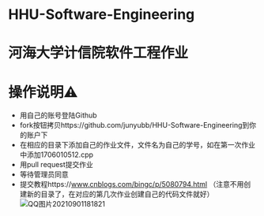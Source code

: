 # HHU-Software-Engineering
# 河海大学计信院软件工程作业

# 操作说明⚠️
 - 用自己的账号登陆Github
 - fork按钮拷贝https://github.com/junyubb/HHU-Software-Engineering到你的账户下
 - 在相应的目录下添加自己的作业文件，文件名为自己的学号，如在第一次作业中添加1706010512.cpp
 - 用pull request提交作业
 - 等待管理员同意
 - 提交教程https://www.cnblogs.com/bingc/p/5080794.html （注意不用创建新的目录了，在对应的第几次作业创建自己的代码文件就好）
![QQ图片20210901181821](https://user-images.githubusercontent.com/62237190/131780027-9e2ca180-422f-43a7-8afa-a627f6f669f2.jpg)
